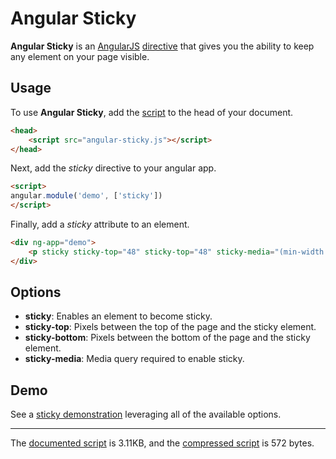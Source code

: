 # Angular Sticky

**Angular Sticky** is an [AngularJS](//angularjs.org) [directive](//docs.angularjs.org/guide/directive) that gives you the ability to keep any element on your page visible.

## Usage

To use **Angular Sticky**, add the [script](angular-sticky.js) to the head of your document.

```html
<head>
	<script src="angular-sticky.js"></script>
</head>
```

Next, add the *sticky* directive to your angular app.

```html
<script>
angular.module('demo', ['sticky'])
</script>
```

Finally, add a *sticky* attribute to an element.

```html
<div ng-app="demo">
	<p sticky sticky-top="48" sticky-top="48" sticky-media="(min-width:640px)">This sticks to the top of the page.</p>
</div>
```

## Options

- **sticky**: Enables an element to become sticky.
- **sticky-top**: Pixels between the top of the page and the sticky element.
- **sticky-bottom**: Pixels between the bottom of the page and the sticky element.
- **sticky-media**: Media query required to enable sticky.

## Demo

See a [sticky demonstration](demo.html) leveraging all of the available options.

---

The [documented script](angular-sticky.js) is 3.11KB, and the [compressed script](angular-sticky.min.js) is 572 bytes.
